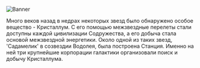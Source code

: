 ![Banner](http://gamerotor.com/images_ldu/events/event_sectors_ww400_hh150.jpg)

Много веков назад в недрах некоторых звезд было обнаружено особое вещество - Кристаллум. С его помощью межзвездные перелеты стали доступны каждой цивилизации Содружества, а его добыча стала основой межзвездной энергетики. Около одной из таких звезд, 'Садамелик' в созвездии Водолея, была построена Станция. Именно на ней три крупнейшие корпорации галактики организовали поиск и добычу Кристаллума. 